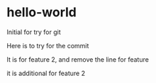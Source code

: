 # hello-world
Initial for try for git


Here is to try for the commit




It is for feature 2, and remove the line for feature

it is additional for feature 2
